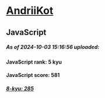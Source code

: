# [AndriiKot](https://www.codewars.com/users/AndriiKot) 
## JavaScript
##### As of 2024-10-03 15:16:56 uploaded:
#### JavaScript rank: 5 kyu
#### JavaScript score: 581
##### [8-kyu: 285](https://github.com/AndriiKot/JavaScript__CodeWars/tree/main/kyu-8)
